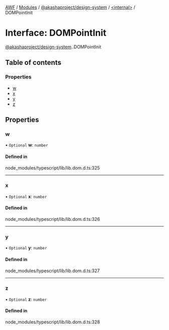 [AWF](../README.md) / [Modules](../modules.md) / [@akashaproject/design-system](../modules/akashaproject_design_system.md) / [<internal\>](../modules/akashaproject_design_system._internal_.md) / DOMPointInit

# Interface: DOMPointInit

[@akashaproject/design-system](../modules/akashaproject_design_system.md).[<internal>](../modules/akashaproject_design_system._internal_.md).DOMPointInit

## Table of contents

### Properties

- [w](akashaproject_design_system._internal_.DOMPointInit.md#w)
- [x](akashaproject_design_system._internal_.DOMPointInit.md#x)
- [y](akashaproject_design_system._internal_.DOMPointInit.md#y)
- [z](akashaproject_design_system._internal_.DOMPointInit.md#z)

## Properties

### w

• `Optional` **w**: `number`

#### Defined in

node_modules/typescript/lib/lib.dom.d.ts:325

___

### x

• `Optional` **x**: `number`

#### Defined in

node_modules/typescript/lib/lib.dom.d.ts:326

___

### y

• `Optional` **y**: `number`

#### Defined in

node_modules/typescript/lib/lib.dom.d.ts:327

___

### z

• `Optional` **z**: `number`

#### Defined in

node_modules/typescript/lib/lib.dom.d.ts:328
